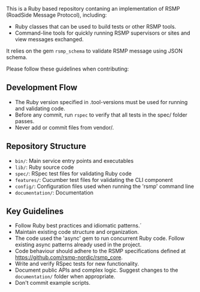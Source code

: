 This is a Ruby based repository contaning an implementation of RSMP (RoadSide Message Protocol), including:

- Ruby classes that can be used to build tests or other RSMP tools.
- Command-line tools for quickly running RSMP supervisors or sites and view messages exchanged.

It relies on the gem `rsmp_schema` to validate RSMP message using JSON schema.


Please follow these guidelines when contributing:

## Development Flow
- The Ruby version specified in .tool-versions must be used for running and validating code.
- Before any commit, run `rspec` to verify that all tests in the spec/ folder passes.
- Never add or commit files from vendor/.

## Repository Structure
- `bin/`: Main service entry points and executables
- `lib/`: Ruby source code
- `spec/`: RSpec test files for validating Ruby code
- `features/`: Cucumber test files for validating the CLI component
- `config/`: Configuration files used when running the 'rsmp' command line
- `documentation/`: Documentation

## Key Guidelines
- Follow Ruby best practices and idiomatic patterns.´
- Maintain existing code structure and organization.
- The code used the 'async' gem to run concurrent Ruby code. Follow existing async patterns already used in the project.
- Code behaviour should adhere to the RSMP specifications defined at https://github.com/rsmp-nordic/rsmp_core.
- Write and verify RSpec tests for new functionality.
- Document public APIs and complex logic. Suggest changes to the `documentation/` folder when appropriate.
- Don't commit example scripts.
